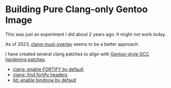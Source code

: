 # Building Pure Clang-only Gentoo Image

This was just an experiment I did about 2 years ago. It might not work today.

As of 2023, ﻿[clang-musl-overlay](https://github.com/clang-musl-overlay/clang-musl-overlay) seems to be a better approach.

I have created several clang patches to align with [Gentoo-style GCC hardening patches](https://gitweb.gentoo.org/proj/gcc-patches.git).

 * [clang: enable FORTIFY by default](portage/patches/sys-devel/clang/enable-FORTIFY-by-default.patch)
 * [clang: find fortify headers](portage/patches/sys-devel/clang/apply-musl-FORTIFY.patch)
 * [lld: enable bindnow by default](portage/patches/sys-devel/lld/enable-bindnow-by-default.patch)
